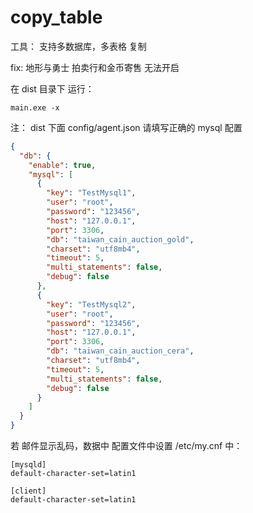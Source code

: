 # copy_table

工具：
支持多数据库，多表格 复制

fix: 地形与勇士 拍卖行和金币寄售 无法开启



在 dist 目录下 运行：

```shell
main.exe -x
```

注：
dist 下面 config/agent.json 请填写正确的 mysql 配置
```json
{
  "db": {
    "enable": true,
    "mysql": [
      {
        "key": "TestMysql1",
        "user": "root",
        "password": "123456",
        "host": "127.0.0.1",
        "port": 3306,
        "db": "taiwan_cain_auction_gold",
        "charset": "utf8mb4",
        "timeout": 5,
        "multi_statements": false,
        "debug": false
      },
      {
        "key": "TestMysql2",
        "user": "root",
        "password": "123456",
        "host": "127.0.0.1",
        "port": 3306,
        "db": "taiwan_cain_auction_cera",
        "charset": "utf8mb4",
        "timeout": 5,
        "multi_statements": false,
        "debug": false
      }
    ]
  }
}

```


若 邮件显示乱码，数据中 配置文件中设置
/etc/my.cnf 中：
```shell
[mysqld]
default-character-set=latin1

[client]
default-character-set=latin1
```